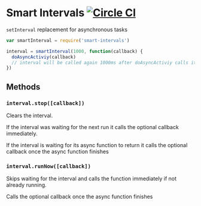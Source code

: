 # Smart Intervals [![Circle CI](https://circleci.com/gh/alexdavid/smart-intervals/tree/master.svg?style=svg)](https://circleci.com/gh/alexdavid/smart-intervals/tree/master)

`setInterval` replacement for asynchronous tasks

```javascript
var smartInterval = require('smart-intervals')

interval = smartInterval(1000, function(callback) {
  doAsyncActiviy(callback)
  // interval will be called again 1000ms after doAsyncActiviy calls its callback
})
```

## Methods

### `interval.stop([callback])`

Clears the interval.

If the interval was waiting for the next run it calls the optional callback immediately.

If the interval is waiting for its async function to return it calls the optional callback once the async function finishes


### `interval.runNow([callback])`

Skips waiting for the interval and calls the function immediately if not already running.

Calls the optional callback once the async function finishes
